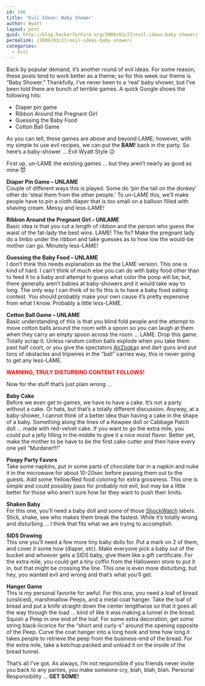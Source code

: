 ```yaml
---
id: 196
title: 'Evil Ideas: Baby Shower'
author: Wyatt
layout: post
guid: http://blog.hackerforhire.org/2008/03/27/evil-ideas-baby-shower/
permalink: /2008/03/27/evil-ideas-baby-shower/
categories:
  - Evil
---
```

Back by popular demand, it&#8217;s another round of evil ideas. For some reason, these posts tend to work better as a theme; so for this week our theme is &#8220;Baby Shower.&#8221; Thankfully, I&#8217;ve never been to a &#8216;real&#8217; baby shower, but I&#8217;ve been told there are bunch of terrible games. A quick Google shows the following hits:

  * Diaper pin game
  * Ribbon Around the Pregnant Girl
  * Guessing the Baby Food
  * Cotton Ball Game

As you can tell, these games are above and beyond LAME; however, with my simple to use evil recipes, we can put the **BAM!** back in the party. So here&#8217;s a baby-shower &#8230; Evil Wyatt Style 😉  
<!--more-->

  
First up, un-LAME the existing games &#8230; but they aren&#8217;t nearly as good as mine 😈

**Diaper Pin Game &#8211; UNLAME**  
Couple of different ways this is played. Some do &#8216;pin the tail on the donkey&#8217; other do &#8216;steal them from the other people.&#8217; To un-LAME this, we&#8217;ll make people have to pin a cloth diaper that is too small on a balloon filled with shaving cream. Messy and less-LAME!

**Ribbon Around the Pregnant Girl &#8211; UNLAME**  
Basic idea is that you cut a length of ribbon and the person who guess the waist of the fat-lady the best wins. LAME! The fix? Make the pregnant lady do a limbo under the ribbon and take guesses as to how low the would-be mother can go. Minutely less-LAME!

**Guessing the Baby Food &#8211; UNLAME**  
I don&#8217;t think this needs explanation as the the LAME version. This one is kind of hard. I can&#8217;t think of much else you can do with baby food other than to feed it to a baby and attempt to guess what color the poop will be; but, there generally aren&#8217;t babies at baby-showers and it would take way to long. The only way I can think of to fix this is to have a baby food eating contest. You should probably make your own cause it&#8217;s pretty expensive from what I know. Probably a little less-LAME.

**Cotton Ball Game &#8211; UNLAME**  
Basic understanding of this is that you blind fold people and the attempt to move cotton balls around the room with a spoon so you can laugh at them when they carry an empty spoon across the room &#8230; LAME. Drop this game. Totally scrap it. Unless random cotton balls explode when you take them past half court, or you give the spectators [AirZooka][1]s and dart guns and put tons of obstacles and tripwires in the &#8220;ball&#8221; carries way, this is never going to get any less-LAME.

**<font color="red">WARNING, TRULY DISTURBING CONTENT FOLLOWS!</font>**

Now for the stuff that&#8217;s just plain wrong &#8230;

**Baby Cake**  
Before we even get to games, we have to have a cake. It&#8217;s not a party without a cake. Or hats, but that&#8217;s a totally different discussion. Anyway, at a baby-shower, I cannot think of a better idea than having a cake in the shape of a baby. Something along the lines of a Kewpee doll or Cabbage Patch doll &#8230; made with red-velvet cake. If you want to go the extra mile, you could put a jelly filling in the middle to give it a nice moist flavor. Better yet, make the mother to be have to be the first cake cutter and then have every one yell &#8220;Murderer!!!&#8221;

**Poopy Party Favors**  
Take some napkins, put in some parts of chocolate bar in a napkin and nuke it in the microwave for about 10-20sec before passing them out to the guests. Add some Yellow/Red food coloring for extra grossness. This one is simple and could possibly pass for probably not evil, but may be a little better for those who aren&#8217;t sure how far they want to push their limits.

**Shaken Baby**  
For this one, you&#8217;ll need a baby doll and some of those [ShockWatch][2] labels. Stick, shake, see who makes them break the fastest. While it&#8217;s totally wrong and disturbing &#8230; I think that fits what we are trying to accomplish.

**SIDS Drawing**  
This one you&#8217;ll need a few more tiny baby dolls for. Put a mark on 2 of them, and cover it some how (diaper, etc). Make everyone pick a baby out of the bucket and whoever gets a SIDS baby, give them like a gift certificate. For the extra mile, you could get a tiny coffin from the Halloween store to put it in, but that might be crossing the line. This one is even more disturbing, but hey, you wanted evil and wrong and that&#8217;s what you&#8217;ll get.

**Hanger Game**  
This is my personal favorite for awful. For this one, you need a loaf of bread (unsliced), marshmallow Peeps, and a metal coat hanger. Take the loaf of bread and put a knife straight down the center lengthwise so that it goes all the way through the load &#8230; kind of like it was making a tunnel in the bread. Squish a Peep in one end of the loaf. For some extra decoration, get some string black-licorice for the &#8220;short and curly-s&#8221; around the opening opposite of the Peep. Curve the coat hanger into a long hook and time how long it takes people to retrieve the peep from the business-end of the bread. For the extra mile, take a ketchup packed and unload it on the inside of the bread tunnel.

That&#8217;s all I&#8217;ve got. As always, I&#8217;m not responsible if you friends never invite you back to any parties, you make someone cry, blah, blah, blah. Personal Responsibility &#8230; **GET SOME!**

 [1]: http://www.airzookatoys.com/
 [2]: http://www.shockwatch.com/shipping_handling_monitors/impact_indicator/index.php